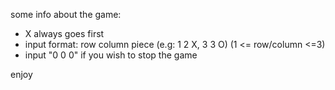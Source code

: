 some info about the game:
- X always goes first
- input format: row column piece (e.g: 1 2 X, 3 3 O) (1 <= row/column <=3)
- input "0 0 0" if you wish to stop the game

enjoy
